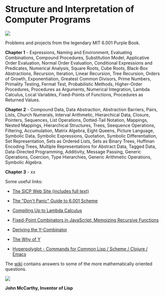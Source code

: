 Structure and Interpretation of Computer Programs
=================================================
 
[![](http://farm6.static.flickr.com/5221/5599784182_5403472c2a.jpg)](http://farm6.static.flickr.com/5221/5599784182_5403472c2a.jpg)

Problems and projects from the legendary MIT 6.001 Purple Book.

**Chapter 1** - Expressions, Naming and Environment, Evaluating Combinations, Compound Procedures, Substitution Model, Applicative Order Evaluation, Normal Order Evaluation, Conditional Expressions and Predicates, Numerical Analysis, Square Roots, Cube Roots, Black-Box Abstractions, Recursion, Iteration, Linear Recursion, Tree Recursion, Orders of Growth, Exponentiation, Greatest Common Divisors, Prime Numbers, Primality Testing, Fermat Test, Probabilistic Methods, Higher-Order Procedures, Procedures as Arguments, Numerical Integration, Lambda Calculus, Local Variables, Fixed-Points of Functions, Procedures as Returned Values.

**Chapter 2** - Compound Data, Data Abstraction, Abstraction Barriers, Pairs, Lists, Church Numerals, Interval Arithmetic, Hierarchical Data, Closure, Pointers, Sequences, List Operations, Dotted-Tail Notation, Mappings, Nested Mappings, Hierarchical Structures, Trees, Seequence Operations, Filtering, Accumulation, Matrix Algebra, Eight Queens, Picture Language, Symbolic Data, Symbolic Expressions, Quotation, Symbolic Differentiation, Set Representation, Sets as Ordered Lists, Sets as Binary Trees, Huffman Encoding Trees, Multiple Representations for Abstract Data, Tagged Data, Data-Directed Programming, Additivity, Message Passing, Generic Operations, Coercion, Type Hierarchies, Generic Arithmetic Operations, Symbolic Algebra. 

**Chapter 3** - xx

Some useful links:

* [The SICP Web Site (includes full text)](http://mitpress.mit.edu/sicp/) 

* [The "Don't Panic" Guide to 6.001 Scheme](http://sicp.ai.mit.edu/Spring-2005/manuals/dontpanicnew.html)

* [Compiling Up to Lambda Calculus](http://matt.might.net/articles/compiling-up-to-lambda-calculus/)

* [Fixed-Point Combinators in JavaScript: Memoizing Recursive Functions](http://matt.might.net/articles/implementation-of-recursive-fixed-point-y-combinator-in-javascript-for-memoization/)

* [Deriving the Y-Combinator](http://www.catonmat.net/blog/derivation-of-ycombinator/)

* [The Why of Y](http://www.catonmat.net/blog/wp-content/uploads/2010/02/thewhyofywhyofy.pdf)

* [Hyperpolyglot - Commands for Common Lisp / Scheme / Clojure / Emacs](http://hyperpolyglot.org/lisp)

The [wiki](https://github.com/psholtz/MIT-SICP/wiki) contains answers to some of the more mathematically oriented questions.

[![](http://farm6.static.flickr.com/5239/5890766673_7bf85a61a7.jpg)](http://farm6.static.flickr.com/5239/5890766673_7bf85a61a7.jpg)

**John McCarthy, Inventor of Lisp**